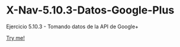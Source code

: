 # X-Nav-5.10.3-Datos-Google-Plus
Ejercicio 5.10.3 - Tomando datos de la API de Google+

[Try me!](https://merinhunter.github.io/X-Nav-5.10.3-Datos-Google-Plus/googleplus-activities.html)

